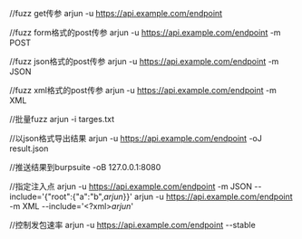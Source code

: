 //fuzz get传参
arjun -u https://api.example.com/endpoint

//fuzz form格式的post传参
arjun -u https://api.example.com/endpoint -m POST

//fuzz json格式的post传参
arjun -u https://api.example.com/endpoint -m JSON

//fuzz xml格式的post传参
arjun -u https://api.example.com/endpoint -m XML

//批量fuzz
arjun -i targes.txt

//以json格式导出结果
arjun -u https://api.example.com/endpoint -oJ result.json

//推送结果到burpsuite
-oB 127.0.0.1:8080

//指定注入点
arjun -u https://api.example.com/endpoint -m JSON --include='{"root":{"a":"b",$arjun$}}'
arjun -u https://api.example.com/endpoint -m XML --include='<?xml><root>$arjun$</root>'

//控制发包速率
arjun  -u https://api.example.com/endpoint --stable


